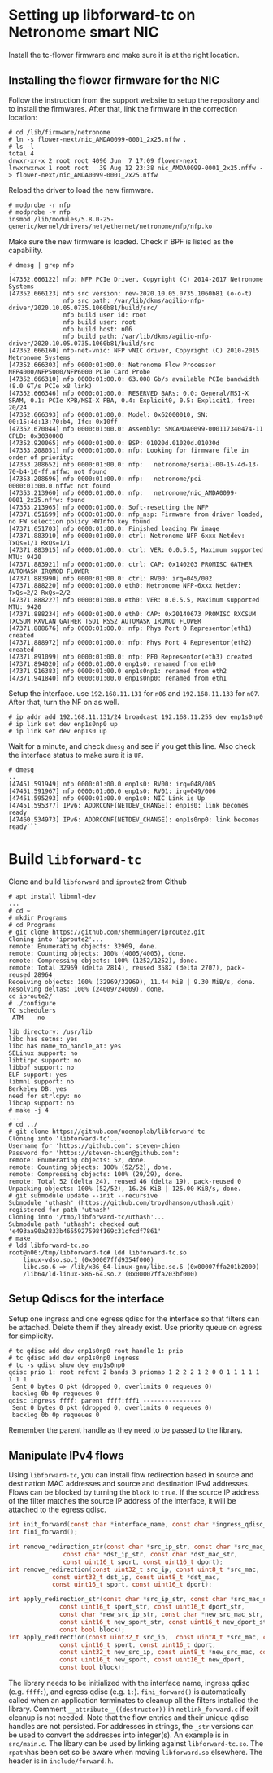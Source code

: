 # Setting up libforward-tc on Netronome smart NIC
Install the tc-flower firmware and make sure it is at the right location.
## Installing the flower firmware for the NIC
Follow the instruction from the support website to setup the repository and to install the firmwares. After that, link the firmware in the correction location:
```console
# cd /lib/firmware/netronome
# ln -s flower-next/nic_AMDA0099-0001_2x25.nffw .
# ls -l
total 4
drwxr-xr-x 2 root root 4096 Jun  7 17:09 flower-next
lrwxrwxrwx 1 root root   39 Aug 12 23:38 nic_AMDA0099-0001_2x25.nffw -> flower-next/nic_AMDA0099-0001_2x25.nffw
```
Reload the driver to load the new firmware.
```console
# modprobe -r nfp
# modprobe -v nfp
insmod /lib/modules/5.8.0-25-generic/kernel/drivers/net/ethernet/netronome/nfp/nfp.ko 
```
Make sure the new firmware is loaded. Check if BPF is listed as the capability.
```console
# dmesg | grep nfp
..
[47352.666122] nfp: NFP PCIe Driver, Copyright (C) 2014-2017 Netronome Systems
[47352.666123] nfp src version: rev-2020.10.05.0735.1060b81 (o-o-t)
               nfp src path: /var/lib/dkms/agilio-nfp-driver/2020.10.05.0735.1060b81/build/src/
               nfp build user id: root
               nfp build user: root
               nfp build host: n06
               nfp build path: /var/lib/dkms/agilio-nfp-driver/2020.10.05.0735.1060b81/build/src
[47352.666160] nfp-net-vnic: NFP vNIC driver, Copyright (C) 2010-2015 Netronome Systems
[47352.666303] nfp 0000:01:00.0: Netronome Flow Processor NFP4000/NFP5000/NFP6000 PCIe Card Probe
[47352.666310] nfp 0000:01:00.0: 63.008 Gb/s available PCIe bandwidth (8.0 GT/s PCIe x8 link)
[47352.666346] nfp 0000:01:00.0: RESERVED BARs: 0.0: General/MSI-X SRAM, 0.1: PCIe XPB/MSI-X PBA, 0.4: Explicit0, 0.5: Explicit1, free: 20/24
[47352.666393] nfp 0000:01:00.0: Model: 0x62000010, SN: 00:15:4d:13:70:b4, Ifc: 0x10ff
[47352.670044] nfp 0000:01:00.0: Assembly: SMCAMDA0099-000117340474-11 CPLD: 0x3030000
[47352.920065] nfp 0000:01:00.0: BSP: 01020d.01020d.01030d
[47353.208051] nfp 0000:01:00.0: nfp: Looking for firmware file in order of priority:
[47353.208652] nfp 0000:01:00.0: nfp:   netronome/serial-00-15-4d-13-70-b4-10-ff.nffw: not found
[47353.208696] nfp 0000:01:00.0: nfp:   netronome/pci-0000:01:00.0.nffw: not found
[47353.213960] nfp 0000:01:00.0: nfp:   netronome/nic_AMDA0099-0001_2x25.nffw: found
[47353.213965] nfp 0000:01:00.0: Soft-resetting the NFP
[47371.651699] nfp 0000:01:00.0: nfp_nsp: Firmware from driver loaded, no FW selection policy HWInfo key found
[47371.651703] nfp 0000:01:00.0: Finished loading FW image
[47371.883910] nfp 0000:01:00.0: ctrl: Netronome NFP-6xxx Netdev: TxQs=1/1 RxQs=1/1
[47371.883915] nfp 0000:01:00.0: ctrl: VER: 0.0.5.5, Maximum supported MTU: 9420
[47371.883921] nfp 0000:01:00.0: ctrl: CAP: 0x140203 PROMISC GATHER AUTOMASK IRQMOD FLOWER
[47371.883990] nfp 0000:01:00.0: ctrl: RV00: irq=045/002
[47371.888220] nfp 0000:01:00.0 eth0: Netronome NFP-6xxx Netdev: TxQs=2/2 RxQs=2/2
[47371.888227] nfp 0000:01:00.0 eth0: VER: 0.0.5.5, Maximum supported MTU: 9420
[47371.888234] nfp 0000:01:00.0 eth0: CAP: 0x20140673 PROMISC RXCSUM TXCSUM RXVLAN GATHER TSO1 RSS2 AUTOMASK IRQMOD FLOWER
[47371.888676] nfp 0000:01:00.0: nfp: Phys Port 0 Representor(eth1) created
[47371.888972] nfp 0000:01:00.0: nfp: Phys Port 4 Representor(eth2) created
[47371.891099] nfp 0000:01:00.0: nfp: PF0 Representor(eth3) created
[47371.894020] nfp 0000:01:00.0 enp1s0: renamed from eth0
[47371.916383] nfp 0000:01:00.0 enp1s0np1: renamed from eth2
[47371.941840] nfp 0000:01:00.0 enp1s0np0: renamed from eth1
```
Setup the interface. use `192.168.11.131` for `n06` and `192.168.11.133` for `n07`. After that, turn the NF on as well.
```console
# ip addr add 192.168.11.131/24 broadcast 192.168.11.255 dev enp1s0np0
# ip link set dev enp1s0np0 up
# ip link set dev enp1s0 up
```
Wait for a minute, and check `dmesg` and see if you get this line. Also check the interface status to make sure it is `UP`.
```console
# dmesg
..
[47451.591949] nfp 0000:01:00.0 enp1s0: RV00: irq=048/005
[47451.591967] nfp 0000:01:00.0 enp1s0: RV01: irq=049/006
[47451.595293] nfp 0000:01:00.0 enp1s0: NIC Link is Up
[47451.595377] IPv6: ADDRCONF(NETDEV_CHANGE): enp1s0: link becomes ready
[47460.534973] IPv6: ADDRCONF(NETDEV_CHANGE): enp1s0np0: link becomes ready```
```
# Build `libforward-tc`
Clone and build `libforward` and `iproute2` from Github
```console
# apt install libmnl-dev
...
# cd ~
# mkdir Programs
# cd Programs
# git clone https://github.com/shemminger/iproute2.git
Cloning into 'iproute2'...
remote: Enumerating objects: 32969, done.
remote: Counting objects: 100% (4005/4005), done.
remote: Compressing objects: 100% (1252/1252), done.
remote: Total 32969 (delta 2814), reused 3582 (delta 2707), pack-reused 28964
Receiving objects: 100% (32969/32969), 11.44 MiB | 9.30 MiB/s, done.
Resolving deltas: 100% (24009/24009), done.
cd iproute2/
# ./configure 
TC schedulers
 ATM	no

lib directory: /usr/lib
libc has setns: yes
libc has name_to_handle_at: yes
SELinux support: no
libtirpc support: no
libbpf support: no
ELF support: yes
libmnl support: no
Berkeley DB: yes
need for strlcpy: no
libcap support: no
# make -j 4
...
# cd ../
# git clone https://github.com/uoenoplab/libforward-tc
Cloning into 'libforward-tc'...
Username for 'https://github.com': steven-chien
Password for 'https://steven-chien@github.com': 
remote: Enumerating objects: 52, done.
remote: Counting objects: 100% (52/52), done.
remote: Compressing objects: 100% (29/29), done.
remote: Total 52 (delta 24), reused 46 (delta 19), pack-reused 0
Unpacking objects: 100% (52/52), 16.26 KiB | 125.00 KiB/s, done.
# git submodule update --init --recursive
Submodule 'uthash' (https://github.com/troydhanson/uthash.git) registered for path 'uthash'
Cloning into '/tmp/libforward-tc/uthash'...
Submodule path 'uthash': checked out 'e493aa90a2833b4655927598f169c31cfcdf7861'
# make
# ldd libforward-tc.so
root@n06:/tmp/libforward-tc# ldd libforward-tc.so
	linux-vdso.so.1 (0x00007ffd9354f000)
	libc.so.6 => /lib/x86_64-linux-gnu/libc.so.6 (0x00007ffa201b2000)
	/lib64/ld-linux-x86-64.so.2 (0x00007ffa203bf000)
```
## Setup Qdiscs for the interface
Setup one ingress and one egress qdisc for the interface so that filters can be attached. Delete them if they already exist. Use priority queue on egress for simplicity.
```console
# tc qdisc add dev enp1s0np0 root handle 1: prio
# tc qdisc add dev enp1s0np0 ingress
# tc -s qdisc show dev enp1s0np0 
qdisc prio 1: root refcnt 2 bands 3 priomap 1 2 2 2 1 2 0 0 1 1 1 1 1 1 1 1
 Sent 0 bytes 0 pkt (dropped 0, overlimits 0 requeues 0) 
 backlog 0b 0p requeues 0
qdisc ingress ffff: parent ffff:fff1 ---------------- 
 Sent 0 bytes 0 pkt (dropped 0, overlimits 0 requeues 0) 
 backlog 0b 0p requeues 0
```
Remember the parent handle as they need to be passed to the library.
## Manipulate IPv4 flows
Using `libforward-tc`, you can install flow redirection based in source and destination MAC addresses and source and destination IPv4 addresses. Flows can be blocked by turning the `block` to `true`. If the source IP address of the filter matches the source IP address of the interface, it will be attached to the egress qdisc.
```c
int init_forward(const char *interface_name, const char *ingress_qdisc_parent, const char *egress_qdisc_parent);
int fini_forward();

int remove_redirection_str(const char *src_ip_str, const char *src_mac_str,
			   const char *dst_ip_str, const char *dst_mac_str,
			   const uint16_t sport, const uint16_t dport);
int remove_redirection(const uint32_t src_ip, const uint8_t *src_mac,
			const uint32_t dst_ip, const uint8_t *dst_mac,
			const uint16_t sport, const uint16_t dport);

int apply_redirection_str(const char *src_ip_str, const char *src_mac_str, const char *dst_ip_str, const char *dst_mac_str,
			  const uint16_t sport_str, const uint16_t dport_str,
			  const char *new_src_ip_str, const char *new_src_mac_str, const char *new_dst_ip_str, const char *new_dst_mac_str,
			  const uint16_t new_sport_str, const uint16_t new_dport_str,
			  const bool block);
int apply_redirection(const uint32_t src_ip,  const uint8_t *src_mac, const uint32_t dst_ip, const uint8_t *dst_mac,
		      const uint16_t sport, const uint16_t dport,
		      const uint32_t new_src_ip, const uint8_t *new_src_mac, const uint32_t new_dst_ip, const uint8_t *new_dst_mac,
		      const uint16_t new_sport, const uint16_t new_dport,
		      const bool block);
```
The library needs to be initialized with the interface name, ingress qdisc (e.g. `ffff:`), and egress qdisc (e.g. `1:`). `fini_forward()` is automatically called when an application terminates to cleanup all the filters installed the library. Comment `__attribute__((destructor))` in `netlink_forward.c` if exit cleanup is not needed. Note that the flow entries and their unique qdisc handles are not persisted. For addresses in strings, the `_str` versions can be used to convert the addresses into integer(s).
An example is in `src/main.c`. The libary can be used by linking against `libforward-tc.so`. The `rpath`has been set so be aware when moving `libforward.so` elsewhere. The header is in `include/forward.h`.
